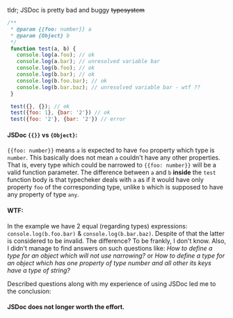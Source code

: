 tldr; JSDoc is pretty bad and buggy ~~typesystem~~

```js
/**
 * @param {{foo: number}} a
 * @param {Object} b
 */
 function test(a, b) {
   console.log(a.foo); // ok
   console.log(a.bar); // unresolved variable bar
   console.log(b.foo); // ok
   console.log(b.bar); // ok
   console.log(b.foo.bar); // ok
   console.log(b.bar.baz); // unresolved variable bar - wtf ??
 }

 test({}, {}); // ok
 test({foo: 1}, {bar: '2'}) // ok
 test({foo: '2'}, {bar: '2'}) // error
 ```

#### JSDoc `{{}}` vs `{Object}`:

`{{foo: number}}` means `a` is expected to have `foo` property which type is `number`. This basically does not mean `a` couldn't have any other properties. That is, every type which could be narrowed to `{{foo: number}}` will be a valid function parameter. The difference between `a` and `b` **inside** the `test` function body is that typecheker deals with `a` as if it would have only property `foo` of the corresponding type, unlike `b` which is supposed to have any property of type `any`.


#### WTF:

In the example we have 2 equal (regarding types) expressions: `console.log(b.foo.bar)` & `console.log(b.bar.baz)`. Despite of that the latter is considered to be invalid. The difference? To be frankly, I don't know. Also, I didn't manage to find answers on such questions like: *How to define a type for an object which will not use narrowing?* or *How to define a type for an object which has one property of type number and all other its keys have a type of string?*

Described questions along with my experience of using JSDoc led me to the conclusion: 

#### JSDoc does not longer worth the effort.
